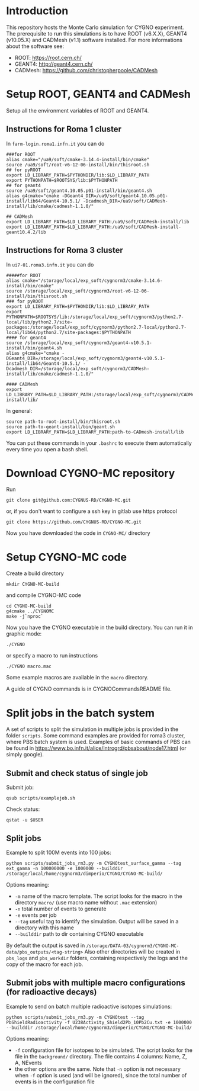 # Introduction

This repository hosts the Monte Carlo simulation for CYGNO experiment.
The prerequisite to run this simulations is to have ROOT (v6.X.X), GEANT4 (v10.05.X) and CADMesh (v1.1) software installed.
For more informations about the software see:
* ROOT:  https://root.cern.ch/ 
* GEANT4: http://geant4.cern.ch/
* CADMesh: https://github.com/christopherpoole/CADMesh


# Setup ROOT, GEANT4 and CADMesh

Setup all the environment variables of ROOT and GEANT4.

## Instructions for Roma 1 cluster

In `farm-login.roma1.infn.it` you can do
```
###for ROOT
alias cmake="/ua9/soft/cmake-3.14.4-install/bin/cmake"
source /ua9/soft/root-v6-12-06-install/bin/thisroot.sh
## for pyROOT
export LD_LIBRARY_PATH=$PYTHONDIR/lib:$LD_LIBRARY_PATH
export PYTHONPATH=$ROOTSYS/lib:$PYTHONPATH
## for geant4
source /ua9/soft/geant4.10.05.p01-install/bin/geant4.sh 
alias g4cmake="cmake -DGeant4_DIR=/ua9/soft/geant4.10.05.p01-install/lib64/Geant4-10.5.1/ -Dcadmesh_DIR=/ua9/soft/CADMesh-install/lib/cmake/cadmesh-1.1.0/"

## CADMesh
export LD_LIBRARY_PATH=$LD_LIBRARY_PATH:/ua9/soft/CADMesh-install/lib
export LD_LIBRARY_PATH=$LD_LIBRARY_PATH:/ua9/soft/CADMesh-install-geant10.4.2/lib
```

## Instructions for Roma 3 cluster

In `ui7-01.roma3.infn.it` you can do
```
#####for ROOT
alias cmake="/storage/local/exp_soft/cygnorm3/cmake-3.14.6-install/bin/cmake"
source /storage/local/exp_soft/cygnorm3/root-v6-12-06-install/bin/thisroot.sh
### for pyROOT
export LD_LIBRARY_PATH=$PYTHONDIR/lib:$LD_LIBRARY_PATH
export PYTHONPATH=$ROOTSYS/lib:/storage/local/exp_soft/cygnorm3/python2.7-local/lib/python2.7/site-packages:/storage/local/exp_soft/cygnorm3/python2.7-local/python2.7-local/lib64/python2.7/site-packages:$PYTHONPATH
#### for geant4
source /storage/local/exp_soft/cygnorm3/geant4-v10.5.1-install/bin/geant4.sh
alias g4cmake="cmake -DGeant4_DIR=/storage/local/exp_soft/cygnorm3/geant4-v10.5.1-install/lib64/Geant4-10.5.1/ -Dcadmesh_DIR=/storage/local/exp_soft/cygnorm3/CADMesh-install/lib/cmake/cadmesh-1.1.0/"

#### CADMesh
export LD_LIBRARY_PATH=$LD_LIBRARY_PATH:/storage/local/exp_soft/cygnorm3/CADMesh-install/lib/
```

In general:

```
source path-to-root-install/bin/thisroot.sh
source path-to-geant-install/bin/geant.sh
export LD_LIBRARY_PATH=$LD_LIBRARY_PATH:path-to-CADmesh-install/lib
```


You can put these commands in your `.bashrc` to execute them automatically every time you open a bash shell.

# Download CYGNO-MC repository

Run 
```
git clone git@github.com:CYGNUS-RD/CYGNO-MC.git
```
or, if you don't want to configure a ssh key in gitlab use https protocol
```
git clone https://github.com/CYGNUS-RD/CYGNO-MC.git
```

Now you have downloaded the code in `CYGNO-MC/` directory

# Setup CYGNO-MC code

Create a build directory 
```
mkdir CYGNO-MC-build
```
and compile CYGNO-MC code
```
cd CYGNO-MC-build
g4cmake ../CYGNOMC
make -j`nproc`
```

Now you have the CYGNO executable in the build directory.
You can run it in graphic mode:
```
./CYGNO
```
or specify a macro to run instructions
```
./CYGNO macro.mac
```
Some example macros are available in the `macro` directory.


A guide of CYGNO commands is in  CYGNOCommandsREADME file.


# Split jobs in the batch system

A set of scripts to split the simulation in multiple jobs is provided in the folder `scripts`.
Some command examples are provided for roma3 cluster, where PBS batch system is used.
Examples of basic commands of PBS can be found in https://www.bo.infn.it/alice/introgrd/pbsabout/node17.html (or simply google).

## Submit and check status of single job

Submit job:
```
qsub scripts/examplejob.sh
```
Check status:
```
qstat -u $USER
```


## Split jobs

Example to split 100M events into 100 jobs:
```
python scripts/submit_jobs_rm3.py -m CYGNOtest_surface_gamma --tag ext_gamma -n 100000000 -e 1000000 --builddir /storage/local/home/cygnorm3/dimperio/CYGNO/CYGNO-MC-build/
```

Options meaning:

* `-m` name of the macro template. The script looks for the macro in the directory `macro/` (use macro name without `.mac` extension)
* `-n` total number of events to generate
* `-e` events per job
* `--tag` useful tag to identify the simulation. Output will be saved in a directory with this name
* `--builddir` path to dir containing CYGNO executable

By default the output is saved in `/storage/DATA-03/cygnorm3/CYGNO-MC-data/pbs_outputs/<tag-string>`
Also other directories will be created in `pbs_logs` and  `pbs_workdir` folders, containing respectively the logs and the copy of the macro for each job.


## Submit jobs with multiple macro configurations (for radioactive decays)

Example to send on batch multiple radioactive isotopes simulations:
```
python scripts/submit_jobs_rm3.py -m CYGNOtest --tag PbShieldRadioactivity -f U238Activity_Shield2Pb_10Pb2Cu.txt -e 1000000  --builddir /storage/local/home/cygnorm3/dimperio/CYGNO/CYGNO-MC-build/
```
Options meaning:
* `-f` configuration file for isotopes to be simulated. The script looks for the file in the `background/` directory. The file contains 4 columns: Name, Z, A, NEvents
* the other options are the same. Note that `-n` option is not necessary when `-f` option is used (and will be ignored), since the total number of events is in the configuration file
